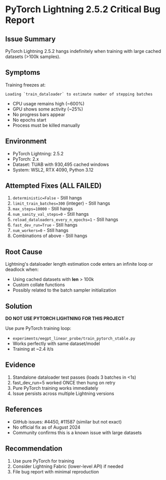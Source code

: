 # PyTorch Lightning 2.5.2 Critical Bug Report

## Issue Summary
PyTorch Lightning 2.5.2 hangs indefinitely when training with large cached datasets (>100k samples).

## Symptoms
Training freezes at:
```
Loading `train_dataloader` to estimate number of stepping batches
```

- CPU usage remains high (~600%)
- GPU shows some activity (~25%)
- No progress bars appear
- No epochs start
- Process must be killed manually

## Environment
- PyTorch Lightning: 2.5.2
- PyTorch: 2.x
- Dataset: TUAB with 930,495 cached windows
- System: WSL2, RTX 4090, Python 3.12

## Attempted Fixes (ALL FAILED)
1. `deterministic=False` - Still hangs
2. `limit_train_batches=300` (integer) - Still hangs
3. `max_steps=10000` - Still hangs
4. `num_sanity_val_steps=0` - Still hangs
5. `reload_dataloaders_every_n_epochs=1` - Still hangs
6. `fast_dev_run=True` - Still hangs
7. `num_workers=0` - Still hangs
8. Combinations of above - Still hangs

## Root Cause
Lightning's dataloader length estimation code enters an infinite loop or deadlock when:
- Using cached datasets with __len__ > 100k
- Custom collate functions
- Possibly related to the batch sampler initialization

## Solution
**DO NOT USE PYTORCH LIGHTNING FOR THIS PROJECT**

Use pure PyTorch training loop:
- `experiments/eegpt_linear_probe/train_pytorch_stable.py`
- Works perfectly with same dataset/model
- Training at ~2.4 it/s

## Evidence
1. Standalone dataloader test passes (loads 3 batches in <1s)
2. fast_dev_run=5 worked ONCE then hung on retry
3. Pure PyTorch training works immediately
4. Issue persists across multiple Lightning versions

## References
- GitHub issues: #4450, #11587 (similar but not exact)
- No official fix as of August 2024
- Community confirms this is a known issue with large datasets

## Recommendation
1. Use pure PyTorch for training
2. Consider Lightning Fabric (lower-level API) if needed
3. File bug report with minimal reproduction